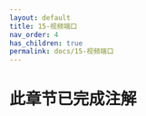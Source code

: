 ```yaml
---
layout: default
title: 15-视频端口
nav_order: 4
has_children: true
permalink: docs/15-视频端口
---
```


# 此章节已完成注解
